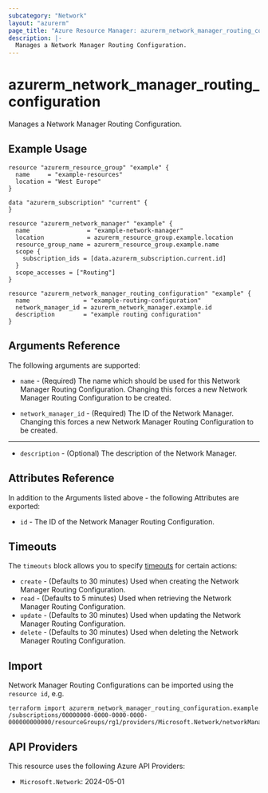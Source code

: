 ```yaml
---
subcategory: "Network"
layout: "azurerm"
page_title: "Azure Resource Manager: azurerm_network_manager_routing_configuration"
description: |-
  Manages a Network Manager Routing Configuration.
---
```


# azurerm_network_manager_routing_configuration

Manages a Network Manager Routing Configuration.

## Example Usage

```hcl
resource "azurerm_resource_group" "example" {
  name     = "example-resources"
  location = "West Europe"
}

data "azurerm_subscription" "current" {
}

resource "azurerm_network_manager" "example" {
  name                = "example-network-manager"
  location            = azurerm_resource_group.example.location
  resource_group_name = azurerm_resource_group.example.name
  scope {
    subscription_ids = [data.azurerm_subscription.current.id]
  }
  scope_accesses = ["Routing"]
}

resource "azurerm_network_manager_routing_configuration" "example" {
  name               = "example-routing-configuration"
  network_manager_id = azurerm_network_manager.example.id
  description        = "example routing configuration"
}
```

## Arguments Reference

The following arguments are supported:

* `name` - (Required) The name which should be used for this Network Manager Routing Configuration. Changing this forces a new Network Manager Routing Configuration to be created.

* `network_manager_id` - (Required) The ID of the Network Manager. Changing this forces a new Network Manager Routing Configuration to be created.

---

* `description` - (Optional) The description of the Network Manager.

## Attributes Reference

In addition to the Arguments listed above - the following Attributes are exported:

* `id` - The ID of the Network Manager Routing Configuration.

## Timeouts

The `timeouts` block allows you to specify [timeouts](https://www.terraform.io/language/resources/syntax#operation-timeouts) for certain actions:

* `create` - (Defaults to 30 minutes) Used when creating the Network Manager Routing Configuration.
* `read` - (Defaults to 5 minutes) Used when retrieving the Network Manager Routing Configuration.
* `update` - (Defaults to 30 minutes) Used when updating the Network Manager Routing Configuration.
* `delete` - (Defaults to 30 minutes) Used when deleting the Network Manager Routing Configuration.

## Import

Network Manager Routing Configurations can be imported using the `resource id`, e.g.

```shell
terraform import azurerm_network_manager_routing_configuration.example /subscriptions/00000000-0000-0000-0000-000000000000/resourceGroups/rg1/providers/Microsoft.Network/networkManagers/manager1/routingConfigurations/conf1
```


## API Providers
<!-- This section is generated, changes will be overwritten -->
This resource uses the following Azure API Providers:

* `Microsoft.Network`: 2024-05-01
